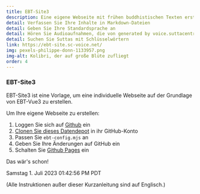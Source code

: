 ```yaml
---
title: EBT-Site3
description: Eine eigene Webseite mit frühen buddhistischen Texten erstellen
detail: Verfassen Sie Ihre Inhalte in Markdown-Dateien
detail: Geben Sie Ihre Standardsprache an
detail: Hören Sie Audioaufnahmen, die von generated by voice.suttacentral.net erzeugt wurden
detail: Suchen Sie Suttas mit Schlüsselwörtern
link: https://ebt-site.sc-voice.net/
img: pexels-philippe-donn-1133957.png
img-alt: Kolibri, der auf große Blüte zufliegt
order: 4
---
```


### EBT-Site3

EBT-Site3 ist eine Vorlage, um eine individuelle Webseite auf der Grundlage von EBT-Vue3 zu erstellen.

Um Ihre eigene Webseite zu erstellen:

1. Loggen Sie sich auf [Github](https://github.com/) ein
1. [Clonen Sie dieses Datendepot](https://docs.github.com/en/repositories/creating-and-managing-repositories/cloning-a-repository) in ihr GitHub-Konto
1. Passen Sie ```ebt-config.mjs``` an
1. Geben Sie Ihre Änderungen auf GitHub ein 
1. Schalten Sie [Github Pages](https://docs.github.com/en/pages) ein

Das wär's schon!

Samstag 1. Juli 2023 01:42:56 PM PDT

(Alle Instruktionen außer dieser Kurzanleitung sind auf Englisch.)


